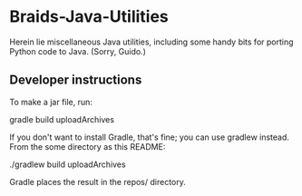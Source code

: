 # Braids-Java-Utilities

Herein lie miscellaneous Java utilities, including some handy bits for porting Python code to Java.  (Sorry, Guido.)

## Developer instructions

To make a jar file, run:

gradle build uploadArchives

If you don't want to install Gradle, that's fine; you can use gradlew instead.  From the some directory as this README:

./gradlew build uploadArchives

Gradle places the result in the repos/ directory. 